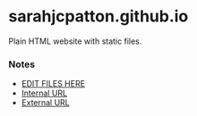 # sarahjcpatton.github.io

Plain HTML website with static files.

### Notes

- [EDIT FILES HERE](https://github.com/sarahjcpatton/sarahjcpatton.github.io)
- [Internal URL](http://sarahjcpatton.github.io)
- [External URL](http://www.sarahcormackpatton.com)
